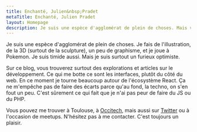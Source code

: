 ```yaml
---
title: Enchanté, Julien&nbsp;Pradet
metaTitle: Enchanté, Julien Pradet
layout: Homepage
description: Je suis une espèce d'agglomérat de plein de choses. Mais voici mon blog sur le développement web.
---
```


Je suis une espèce d'agglomérat de plein de choses. Je fais de l'illustration, de la 3D (surtout de la sculpture), un peu de graphisme, et je joue à Pokemon. Je suis timide aussi. Mais je suis surtout un furieux optimiste.

Sur ce blog, vous trouverez surtout des explorations et articles sur le développement. Ce qui me botte ce sont les interfaces, plutôt du côté du web. En ce moment je tourne beaucoup autour de l'écosystème React. Ça ne m'empêche pas de faire des écarts parce qu'au fond, la techno, on s'en fout un peu. C'est sûrement ce qui fait que je n'ai pas peur de faire du JS ou du PHP.

Vous pouvez me trouver à Toulouse, à [Occitech](https://www.occitech.fr/), mais aussi sur [Twitter](https://twitter.com/JulienPradet) ou à l'occasion de meetups. N'hésitez pas à me contacter. C'est toujours un plaisir.
